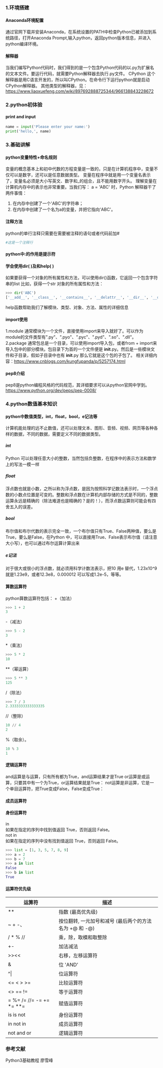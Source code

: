### 1.环境搭建
#### Anaconda环境配置
通过官网下载并安装Anaconda，在系统设置的PATH中检查Python已被添加到系统路径，打开Anaconda Prompt,输入python，返回python版本信息，并进入python编译环境。
#### 解释器
当我们编写Python代码时，我们得到的是一个包含Python代码的以.py为扩展名的文本文件。要运行代码，就需要Python解释器去执行.py文件。
CPython
这个解释器是用C语言开发的，所以叫CPython。在命令行下运行python就是启动CPython解释器。
其他类型的解释器，见：https://www.liaoxuefeng.com/wiki/897692888725344/966138843228672

### 2.python初体验
#### print and input
```python
name = input('Please enter your name:')
print('hello,', name)
```

### 3.基础讲解
#### python变量特性+命名规则
变量的概念基本上和初中代数的方程变量是一致的，只是在计算机程序中，变量不仅可以是数字，还可以是任意数据类型。
变量在程序中就是用一个变量名表示了，变量名必须是大小写英文、数字和_的组合，且不能用数字开头。
理解变量在计算机内存中的表示也非常重要。当我们写：
a = 'ABC'
时，Python 解释器干了两件事情：
1. 在内存中创建了一个'ABC'的字符串；
2. 在内存中创建了一个名为a的变量，并把它指向'ABC'。
#### 注释方法
python的单行注释只需要在需要被注释的语句或者代码前加#
```python
#这是一个注释行
```
#### python中:的作用是提示符
#### 学会使用dir( )及和help( )
如果要获得一个对象的所有属性和方法，可以使用dir()函数，它返回一个包含字符串的list
比如，获得一个str 对象的所有属性和方法：
```python
>>> dir('ABC')
['__add__', '__class__', '__contains__', '__delattr__', '__dir__', '__doc__', '__eq__', '__format__', '__ge__', '__getattribute__', '__getitem__', '__getnewargs__', '__gt__', '__hash__', '__init__', '__iter__', '__le__', '__len__', '__lt__', '__mod__', '__mul__', '__ne__', '__new__', '__reduce__', '__reduce_ex__', '__repr__', '__rmod__', '__rmul__', '__setattr__', '__sizeof__', '__str__', '__subclasshook__', 'capitalize', 'casefold', 'center', 'count', 'encode', 'endswith', 'expandtabs', 'find', 'format', 'format_map', 'index', 'isalnum', 'isalpha', 'isdecimal', 'isdigit', 'isidentifier', 'islower', 'isnumeric', 'isprintable', 'isspace', 'istitle', 'isupper', 'join', 'ljust', 'lower', 'lstrip', 'maketrans', 'partition', 'replace', 'rfind', 'rindex', 'rjust', 'rpartition', 'rsplit', 'rstrip', 'split', 'splitlines', 'startswith', 'strip', 'swapcase', 'title', 'translate', 'upper', 'zfill']
```
help函数帮助我们了解模块、类型、对象、方法、属性的详细信息
#### import使用
1.module
通常模块为一个文件，直接使用import来导入就好了。可以作为module的文件类型有".py"、".pyo"、".pyc"、".pyd"、".so"、".dll"。
2.package
通常包总是一个目录，可以使用import导入包，或者from + import来导入包中的部分模块。包目录下为首的一个文件便是 __init__.py。然后是一些模块文件和子目录，假如子目录中也有 __init__.py 那么它就是这个包的子包了。
相关详细内容：https://www.cnblogs.com/kungfupanda/p/5257174.html
#### pep8介绍
pep8是python编程风格的代码规范，其详细要求可以从python官网中学到。
https://www.python.org/dev/peps/pep-0008/

### 4.python数值基本知识
#### python中数值类型，int，float，bool，e记法等
计算机能处理的远不止数值，还可以处理文本、图形、音频、视频、网页等各种各样的数据，不同的数据，需要定义不同的数据类型。
##### int 
Python 可以处理任意大小的整数，当然包括负整数，在程序中的表示方法和数学上的写法一模一样
##### float
浮点数也就是小数，之所以称为浮点数，是因为按照科学记数法表示时，一个浮点数的小数点位置是可变的。整数和浮点数在计算机内部存储的方式是不同的，整数运算永远是精确的（除法难道也是精确的？是的！），而浮点数运算则可能会有四舍五入的误差。
##### bool
布尔值和布尔代数的表示完全一致，一个布尔值只有True、False两种值，要么是True，要么是False，在Python 中，可以直接用True、False表示布尔值（请注意大小写），也可以通过布尔运算计算出来
##### e记法
对于很大或很小的浮点数，就必须用科学计数法表示，把10 用e 替代，1.23x10^9 就是1.23e9，或者12.3e8，0.000012 可以写成1.2e-5，等等。

#### 算数运算符
python算数运算符包括：
+（加法）
```python
>>> 1 + 2
3
```
-（减法）
```python
>>> 5 - 2
3
```
*（乘法）
```python
>>> 5 * 2
10
```

**（幂运算）
```python
>>> 5 ** 3
125
```
/（除法）
```python
>>> 7 / 3
2.3333333333333335
```
//（整除）
```python
10 // 4
2
```
%（取余）。
```python
10 % 3
1
```
#### 逻辑运算符
and运算是与运算，只有所有都为True，and运算结果才是True
or运算是或运算，只要其中有一个为True，or运算结果就是True：
not运算是非运算，它是一个单目运算符，把True变成False，False变成True：
#### 成员运算符

#### 身份运算符
in  
如果在指定的序列中找到值返回 True，否则返回 False。  
not in  
如果在指定的序列中没有找到值返回 True，否则返回 False。
```python
>>> list = [1, 3, 5, 7, 8, 9]
>>> a = 2
>>> b = 7
>>> a in list
False
>>> b in list
True
```
#### 运算符优先级

运算符 |描述 |  
---- |----- |  
** |指数 (最高优先级) |  
~ + -、 |按位翻转, 一元加号和减号 (最后两个的方法名为 +@ 和 -@) |    
/ * % // |乘，除，取模和取整除 |  
+- |加法减法 |  
\>><< |右移，左移运算符 |  
& |位 'AND' |  
^\| |位运算符 |  
<= < > >= |比较运算符 |  
<> == != |等于运算符|  
= %= /= //= -= += *= **= |赋值运算符 |  
is is not |身份运算符 |  
in not in |成员运算符 |  
not and or |逻辑运算符 |  

### 参考文献
Python3基础教程 廖雪峰

